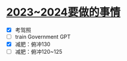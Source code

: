# [2023~2024要做的事情](https://github.com/iLovEing/notebook/issues/26)

- [x] 考驾照
- [ ] train Government GPT
- [x] 减肥：俯冲130
- [ ] 减肥：俯冲120~125